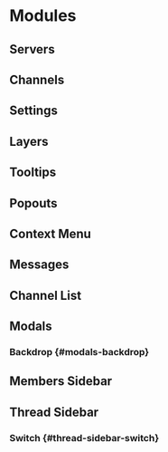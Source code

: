 # Modules

## Servers

## Channels

## Settings

## Layers

## Tooltips

## Popouts

## Context Menu

## Messages

## Channel List

## Modals

### Backdrop {#modals-backdrop}

## Members Sidebar

## Thread Sidebar

### Switch {#thread-sidebar-switch}
